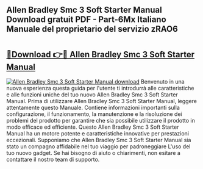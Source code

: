 ## Allen Bradley Smc 3 Soft Starter Manual Download gratuit PDF - Part-6Mx Italiano Manuale del proprietario del servizio zRAO6

# <h2><a href="http://df9nztx.blite.top/?on=Allen+Bradley+Smc+3+Soft+Starter+Manual">🔗Download 👉🔴 Allen Bradley Smc 3 Soft Starter Manual</a></h2>

[![Allen Bradley Smc 3 Soft Starter Manual download](https://i.imgur.com/lujVjoI.png)](http://df9nztx.blite.top/?on=Allen+Bradley+Smc+3+Soft+Starter+Manual)
Benvenuto in una nuova esperienza questa guida per l'utente ti introdurrà alle caratteristiche e alle funzioni uniche del tuo nuovo Allen Bradley Smc 3 Soft Starter Manual. Prima di utilizzare Allen Bradley Smc 3 Soft Starter Manual, leggere attentamente questo Manuale. Contiene informazioni importanti sulla configurazione, il funzionamento, la manutenzione e la risoluzione dei problemi del prodotto per garantire che sia possibile utilizzare il prodotto in modo efficace ed efficiente. Questo Allen Bradley Smc 3 Soft Starter Manual ha un motore potente e caratteristiche innovative per prestazioni eccezionali. Supponiamo che Allen Bradley Smc 3 Soft Starter Manual sia stato un compagno affidabile nel tuo viaggio per padroneggiare L'uso del tuo nuovo gadget. Se hai bisogno di aiuto o chiarimenti, non esitare a contattare il nostro team di supporto.
